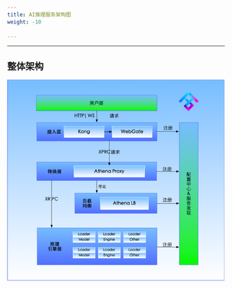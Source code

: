 ```yaml
---
title: AI推理服务架构图
weight: -10

---
```


---

## 整体架构

![Architechture](/public/inferservice/architechture/architechture2.png)
